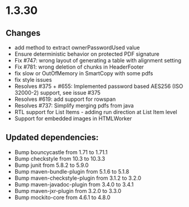 # 1.3.30

## Changes

- add method to extract ownerPasswordUsed value
- Ensure deterministic behavior on protected PDF signature
- Fix #747: wrong layout of generating a table with alignment setting
- Fix #781: wrong deletion of chunks in HeaderFooter
- fix slow or OutOfMemory in SmartCopy with some pdfs
- fix style issues
- Resolves #375 + #655: Implemented password based AES256 (ISO 32000-2) support, see issue #375
- Resolves #619: add support for rowspan
- Resolves #737: Simplify merging pdfs from java
- RTL support for List Items - adding run direction at List Item level
- Support for embedded images in HTMLWorker

## Updated dependencies:

- Bump bouncycastle from 1.71 to 1.71.1
- Bump checkstyle from 10.3 to 10.3.3
- Bump junit from 5.8.2 to 5.9.0
- Bump maven-bundle-plugin from 5.1.6 to 5.1.8
- Bump maven-checkstyle-plugin from 3.1.2 to 3.2.0
- Bump maven-javadoc-plugin from 3.4.0 to 3.4.1
- Bump maven-jxr-plugin from 3.2.0 to 3.3.0
- Bump mockito-core from 4.6.1 to 4.8.0
